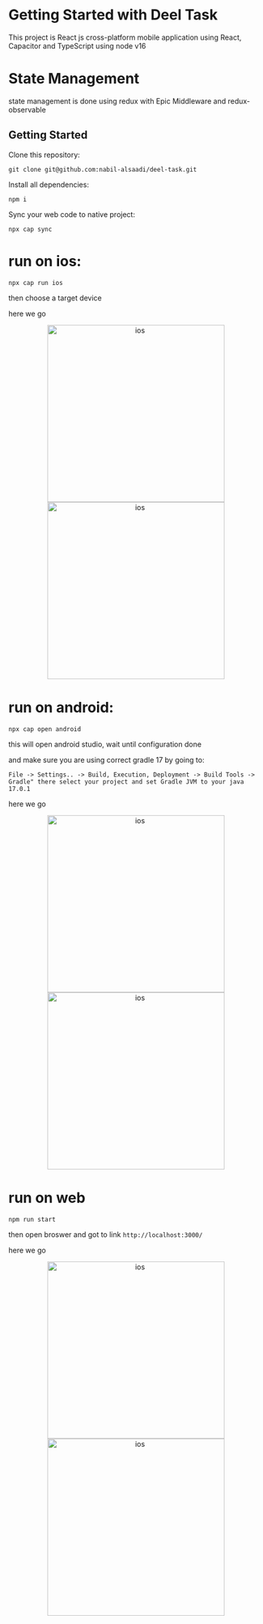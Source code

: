 # Getting Started with Deel Task

This project is React js cross-platform mobile application using React, Capacitor and TypeScript using node v16

# State Management
state management is done using redux with Epic Middleware and redux-observable


## Getting Started

Clone this repository:

```git clone git@github.com:nabil-alsaadi/deel-task.git```

Install all dependencies:

```npm i```

Sync your web code to native project:

```npx cap sync```

# run on ios:

```npx cap run ios```

then choose a target device

here we go
<p align="center">
<img src="https://github.com/nabil-alsaadi/deel-task/blob/main/screenshots/ios1.png" width="350" alt="ios">
<img src="https://github.com/nabil-alsaadi/deel-task/blob/main/screenshots/ios2.png" width="350" alt="ios">
</p>

# run on android:

```npx cap open android```

this will open android studio, wait until configuration done 

and make sure you are using correct gradle 17 by going to:

```File -> Settings.. -> Build, Execution, Deployment -> Build Tools -> Gradle" there select your project and set Gradle JVM to your java 17.0.1```

here we go
<p align="center">
<img src="https://github.com/nabil-alsaadi/deel-task/blob/main/screenshots/android1.png" width="350" alt="ios">
<img src="https://github.com/nabil-alsaadi/deel-task/blob/main/screenshots/android2.png" width="350" alt="ios">
</p>

# run on web 
```npm run start```

then open broswer and got to link ```http://localhost:3000/```

here we go
<p align="center">
<img src="https://github.com/nabil-alsaadi/deel-task/blob/main/screenshots/web1.png" width="350" alt="ios">
<img src="https://github.com/nabil-alsaadi/deel-task/blob/main/screenshots/web2.png" width="350" alt="ios">
</p>
